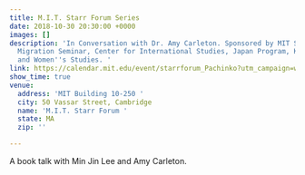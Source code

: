 ```yaml
---
title: M.I.T. Starr Forum Series
date: 2018-10-30 20:30:00 +0000
images: []
description: 'In Conversation with Dr. Amy Carleton. Sponsored by MIT Starr Forum,
  Migration Seminar, Center for International Studies, Japan Program, Korea Program,
  and Women''s Studies. '
link: https://calendar.mit.edu/event/starrforum_Pachinko?utm_campaign=widget&utm_medium=widget&utm_source=MIT+Events+#.W6_LqhNKgUF
show_time: true
venue:
  address: 'MIT Building 10-250 '
  city: 50 Vassar Street, Cambridge
  name: 'M.I.T. Starr Forum '
  state: MA
  zip: ''

---
```

A book talk with Min Jin Lee and Amy Carleton.
